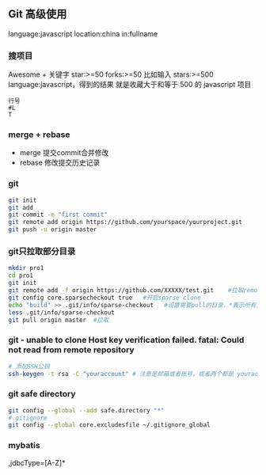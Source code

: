 ## Git 高级使用
language:javascript location:china
in:fullname
### 搜项目
Awesome + 关键字
star:>=50
forks:>=50
比如输入 stars:>=500 language:javascript，得到的结果 就是收藏大于和等于 500 的 javascript 项目
```
行号
#L 
T
```
### merge + rebase
* merge 提交commit合并修改
* rebase 修改提交历史记录 

### git
```sh
git init 
git add 
git commit -m "first commit"
git remote add origin https://github.com/yourspace/yourproject.git
git push -u origin master
```

### git只拉取部分目录
```sh
mkdir pro1
cd pro1
git init
git remote add -f origin https://github.com/XXXXX/test.git    #拉取remote的all objects信息
git config core.sparsecheckout true   #开启sparse clone
echo "build" >> .git/info/sparse-checkout   #设置需要pull的目录，*表示所有，!表示匹配相反的
less .git/info/sparse-checkout
git pull origin master  #拉取
```

### git - unable to clone Host key verification failed. fatal: Could not read from remote repository
```sh
# 添加SSH公钥
ssh-keygen -t rsa -C "youraccount" # 注意是邮箱或者账号，或者两个都是 youraccount@email.com 
```

### git safe directory
```sh
git config --global --add safe.directory "*"
# gitignore
git config --global core.excludesfile ~/.gitignore_global
```

### mybatis
\,jdbcType\=[A-Z]*